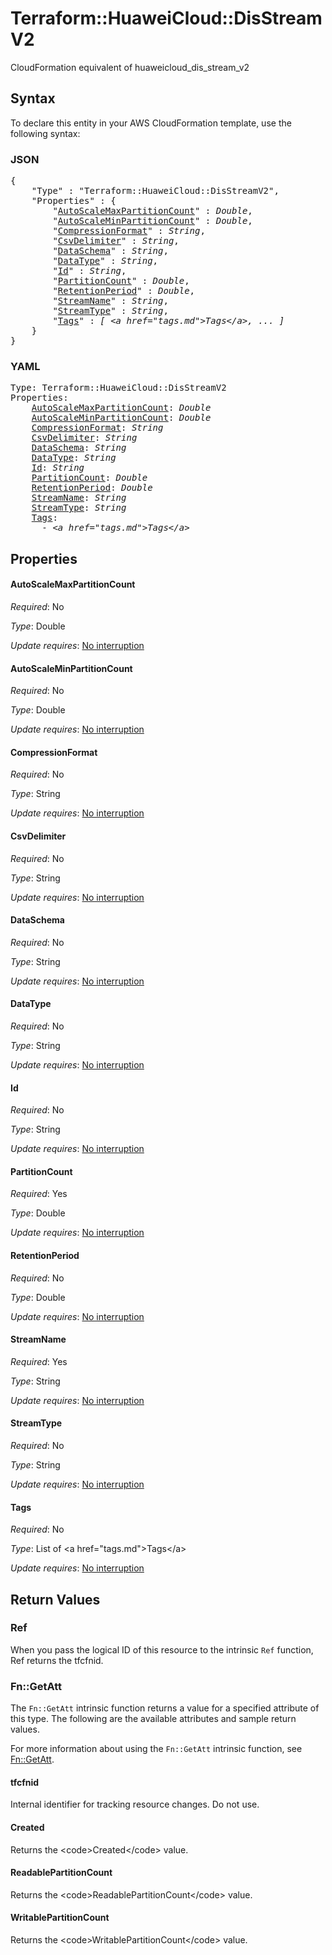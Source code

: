 # Terraform::HuaweiCloud::DisStreamV2

CloudFormation equivalent of huaweicloud_dis_stream_v2

## Syntax

To declare this entity in your AWS CloudFormation template, use the following syntax:

### JSON

<pre>
{
    "Type" : "Terraform::HuaweiCloud::DisStreamV2",
    "Properties" : {
        "<a href="#autoscalemaxpartitioncount" title="AutoScaleMaxPartitionCount">AutoScaleMaxPartitionCount</a>" : <i>Double</i>,
        "<a href="#autoscaleminpartitioncount" title="AutoScaleMinPartitionCount">AutoScaleMinPartitionCount</a>" : <i>Double</i>,
        "<a href="#compressionformat" title="CompressionFormat">CompressionFormat</a>" : <i>String</i>,
        "<a href="#csvdelimiter" title="CsvDelimiter">CsvDelimiter</a>" : <i>String</i>,
        "<a href="#dataschema" title="DataSchema">DataSchema</a>" : <i>String</i>,
        "<a href="#datatype" title="DataType">DataType</a>" : <i>String</i>,
        "<a href="#id" title="Id">Id</a>" : <i>String</i>,
        "<a href="#partitioncount" title="PartitionCount">PartitionCount</a>" : <i>Double</i>,
        "<a href="#retentionperiod" title="RetentionPeriod">RetentionPeriod</a>" : <i>Double</i>,
        "<a href="#streamname" title="StreamName">StreamName</a>" : <i>String</i>,
        "<a href="#streamtype" title="StreamType">StreamType</a>" : <i>String</i>,
        "<a href="#tags" title="Tags">Tags</a>" : <i>[ &lt;a href=&#34;tags.md&#34;&gt;Tags&lt;/a&gt;, ... ]</i>
    }
}
</pre>

### YAML

<pre>
Type: Terraform::HuaweiCloud::DisStreamV2
Properties:
    <a href="#autoscalemaxpartitioncount" title="AutoScaleMaxPartitionCount">AutoScaleMaxPartitionCount</a>: <i>Double</i>
    <a href="#autoscaleminpartitioncount" title="AutoScaleMinPartitionCount">AutoScaleMinPartitionCount</a>: <i>Double</i>
    <a href="#compressionformat" title="CompressionFormat">CompressionFormat</a>: <i>String</i>
    <a href="#csvdelimiter" title="CsvDelimiter">CsvDelimiter</a>: <i>String</i>
    <a href="#dataschema" title="DataSchema">DataSchema</a>: <i>String</i>
    <a href="#datatype" title="DataType">DataType</a>: <i>String</i>
    <a href="#id" title="Id">Id</a>: <i>String</i>
    <a href="#partitioncount" title="PartitionCount">PartitionCount</a>: <i>Double</i>
    <a href="#retentionperiod" title="RetentionPeriod">RetentionPeriod</a>: <i>Double</i>
    <a href="#streamname" title="StreamName">StreamName</a>: <i>String</i>
    <a href="#streamtype" title="StreamType">StreamType</a>: <i>String</i>
    <a href="#tags" title="Tags">Tags</a>: <i>
      - &lt;a href=&#34;tags.md&#34;&gt;Tags&lt;/a&gt;</i>
</pre>

## Properties

#### AutoScaleMaxPartitionCount

_Required_: No

_Type_: Double

_Update requires_: [No interruption](https://docs.aws.amazon.com/AWSCloudFormation/latest/UserGuide/using-cfn-updating-stacks-update-behaviors.html#update-no-interrupt)

#### AutoScaleMinPartitionCount

_Required_: No

_Type_: Double

_Update requires_: [No interruption](https://docs.aws.amazon.com/AWSCloudFormation/latest/UserGuide/using-cfn-updating-stacks-update-behaviors.html#update-no-interrupt)

#### CompressionFormat

_Required_: No

_Type_: String

_Update requires_: [No interruption](https://docs.aws.amazon.com/AWSCloudFormation/latest/UserGuide/using-cfn-updating-stacks-update-behaviors.html#update-no-interrupt)

#### CsvDelimiter

_Required_: No

_Type_: String

_Update requires_: [No interruption](https://docs.aws.amazon.com/AWSCloudFormation/latest/UserGuide/using-cfn-updating-stacks-update-behaviors.html#update-no-interrupt)

#### DataSchema

_Required_: No

_Type_: String

_Update requires_: [No interruption](https://docs.aws.amazon.com/AWSCloudFormation/latest/UserGuide/using-cfn-updating-stacks-update-behaviors.html#update-no-interrupt)

#### DataType

_Required_: No

_Type_: String

_Update requires_: [No interruption](https://docs.aws.amazon.com/AWSCloudFormation/latest/UserGuide/using-cfn-updating-stacks-update-behaviors.html#update-no-interrupt)

#### Id

_Required_: No

_Type_: String

_Update requires_: [No interruption](https://docs.aws.amazon.com/AWSCloudFormation/latest/UserGuide/using-cfn-updating-stacks-update-behaviors.html#update-no-interrupt)

#### PartitionCount

_Required_: Yes

_Type_: Double

_Update requires_: [No interruption](https://docs.aws.amazon.com/AWSCloudFormation/latest/UserGuide/using-cfn-updating-stacks-update-behaviors.html#update-no-interrupt)

#### RetentionPeriod

_Required_: No

_Type_: Double

_Update requires_: [No interruption](https://docs.aws.amazon.com/AWSCloudFormation/latest/UserGuide/using-cfn-updating-stacks-update-behaviors.html#update-no-interrupt)

#### StreamName

_Required_: Yes

_Type_: String

_Update requires_: [No interruption](https://docs.aws.amazon.com/AWSCloudFormation/latest/UserGuide/using-cfn-updating-stacks-update-behaviors.html#update-no-interrupt)

#### StreamType

_Required_: No

_Type_: String

_Update requires_: [No interruption](https://docs.aws.amazon.com/AWSCloudFormation/latest/UserGuide/using-cfn-updating-stacks-update-behaviors.html#update-no-interrupt)

#### Tags

_Required_: No

_Type_: List of &lt;a href=&#34;tags.md&#34;&gt;Tags&lt;/a&gt;

_Update requires_: [No interruption](https://docs.aws.amazon.com/AWSCloudFormation/latest/UserGuide/using-cfn-updating-stacks-update-behaviors.html#update-no-interrupt)

## Return Values

### Ref

When you pass the logical ID of this resource to the intrinsic `Ref` function, Ref returns the tfcfnid.

### Fn::GetAtt

The `Fn::GetAtt` intrinsic function returns a value for a specified attribute of this type. The following are the available attributes and sample return values.

For more information about using the `Fn::GetAtt` intrinsic function, see [Fn::GetAtt](https://docs.aws.amazon.com/AWSCloudFormation/latest/UserGuide/intrinsic-function-reference-getatt.html).

#### tfcfnid

Internal identifier for tracking resource changes. Do not use.

#### Created

Returns the &lt;code&gt;Created&lt;/code&gt; value.

#### ReadablePartitionCount

Returns the &lt;code&gt;ReadablePartitionCount&lt;/code&gt; value.

#### WritablePartitionCount

Returns the &lt;code&gt;WritablePartitionCount&lt;/code&gt; value.

